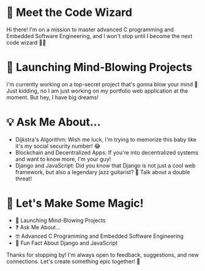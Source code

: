 # 🤖 Meet the Code Wizard

Hi there! I'm on a mission to master advanced C programming and Embedded Software Engineering, and I won't stop until I become the next code wizard 🧙‍♂️

# 🚀 Launching Mind-Blowing Projects

I'm currently working on a top-secret project that's gonna blow your mind 🤯 Just kidding, no I am just working on my portfolio web application at the moment. But hey, I have big dreams! 

# 💡 Ask Me About...

- Dijkstra's Algorithm: Wish me luck, I'm trying to memorize this baby like it's my social security number! 😂 
- Blockchain and Decentralized Apps: If you're into decentralized systems and want to know more, I'm your guy! 
- Django and JavaScript: Did you know that Django is not just a cool web framework, but also a legendary jazz guitarist? 🎸 Talk about a double threat!

# 🎉 Let's Make Some Magic!

- :rocket: Launching Mind-Blowing Projects
- :question: Ask Me About...
- :nerd_face: Advanced C Programming and Embedded Software Engineering
- :musical_note: Fun Fact About Django and JavaScript

Thanks for stopping by! I'm always open to feedback, suggestions, and new connections. Let's create something epic together! 🚀

